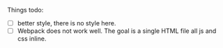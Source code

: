 Things todo:
- [ ] better style, there is no style here.
- [ ] Webpack does not work well. The goal is a single HTML file all js and css inline.
